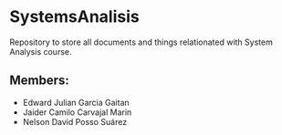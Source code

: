 # SystemsAnalisis
Repository to store all documents and things relationated with System Analysis course.

## Members:
- Edward Julian Garcia Gaitan
- Jaider Camilo Carvajal Marin
- Nelson David Posso Suárez
